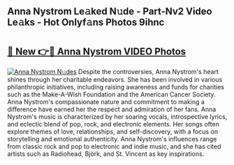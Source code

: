 ## Anna Nystrom Le𝚊ked N𝚞de - Part-Nv2 Video Le𝚊ks - Hot Onlyf𝚊ns Photos 9ihnc

# <h2><a href="http://ab65874.deff.icu/?id=Anna+Nystrom">🔗 New 👉🔴 Anna Nystrom VIDEO Photos</a></h2>

[![Anna Nystrom N𝚞des](https://i.imgur.com/rIISA9y.gif)](http://ab65874.deff.icu/?id=Anna+Nystrom)
Despite the controversies, Anna Nystrom's heart shines through her charitable endeavors. She has been involved in various philanthropic initiatives, including raising awareness and funds for charities such as the Make-A-Wish Foundation and the American Cancer Society. Anna Nystrom's compassionate nature and commitment to making a difference have earned her the respect and admiration of her fans. Anna Nystrom's music is characterized by her soaring vocals, introspective lyrics, and eclectic blend of pop, rock, and electronic elements. Her songs often explore themes of love, relationships, and self-discovery, with a focus on storytelling and emotional authenticity. Anna Nystrom's influences range from classic rock and pop to electronic and indie music, and she has cited artists such as Radiohead, Björk, and St. Vincent as key inspirations.
